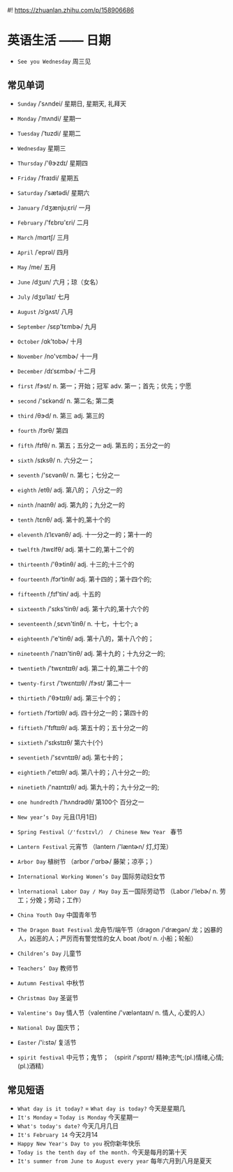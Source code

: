 #! https://zhuanlan.zhihu.com/p/158906686
# 英语生活 —— 日期

- `See you Wednesday` 周三见

## 常见单词

- `Sunday` /ˈsʌndei/ 星期日, 星期天, 礼拜天
- `Monday` /ˈmʌndi/ 星期一
- `Tuesday` /ˈtuzdi/  星期二
- `Wednesday`  星期三
- `Thursday` /'θɝzdɪ/ 星期四
- `Friday` /ˈfraɪdi/ 星期五
- `Saturday` /ˈsætədi/ 星期六

- `January` /ˈdʒænjuˌɛri/ 一月
- `February` /'fɛbrʊ'ɛri/  二月
- `March` /mɑrtʃ/ 三月
- `April` /ˈeprəl/ 四月
- `May` /me/ 五月 
- `June` /dʒun/ 六月；琼（女名）
- `July` /dʒʊˈlaɪ/ 七月
- `August` /ɔˈɡʌst/ 八月
- `September` /sɛp'tɛmbɚ/ 九月
- `October` /ɑk'tobɚ/  十月
- `November` /no'vɛmbɚ/ 十一月
- `December` /dɪˈsɛmbɚ/ 十二月

- `first` /fɝst/ n. 第一；开始；冠军 adv. 第一；首先；优先；宁愿 
- `second` /'sɛkənd/ n. 第二名; 第二类
- `third` /θɝd/ n. 第三 adj. 第三的
- `fourth` /fɔrθ/ 第四
- `fifth` /fɪfθ/ n. 第五；五分之一 adj. 第五的；五分之一的
- `sixth` /sɪksθ/ n. 六分之一；
- `seventh` /'sɛvənθ/ n. 第七；七分之一
- `eighth` /etθ/ adj. 第八的； 八分之一的
- `ninth` /naɪnθ/ adj. 第九的；九分之一的
- `tenth` /tɛnθ/ adj. 第十的,第十个的 
- `eleventh` /ɪˈlɛvənθ/ adj. 十一分之一的；第十一的
- `twelfth` /twɛlfθ/ adj. 第十二的,第十二个的
- `thirteenth` /'θɝtinθ/ adj. 十三的;十三个的
- `fourteenth` /fɔrˈtinθ/  adj. 第十四的；第十四个的; 
- `fifteenth` /ˌfɪf'tin/  adj. 十五的
- `sixteenth` /'sɪks'tinθ/ adj. 第十六的,第十六个的
- `seventeenth` /ˌsɛvn'tinθ/  n. 十七，十七个; a
- `eighteenth` /'e'tinθ/ adj. 第十八的，第十八个的；
- `nineteenth` /'naɪn'tinθ/ adj. 第十九的；十九分之一的;
- `twentieth`  /'twɛntɪɪθ/ adj. 第二十的,第二十个的
- `twenty-first` /'twɛntɪɪθ/ /fɝst/ 第二十一
- `thirtieth`  /'θɝtɪɪθ/  adj. 第三十个的；
- `fortieth` /ˈfɔrtiɪθ/ adj. 四十分之一的；第四十的  
- `fiftieth` /'fɪftɪɪθ/ adj. 第五十的；五十分之一的
- `sixtieth` /'sɪkstɪɪθ/ 第六十(个)
- `seventieth` /'sɛvntɪɪθ/ adj. 第七十的；
- `eightieth` /'etɪɪθ/ adj. 第八十的；八十分之一的;
- `ninetieth` /'naɪntɪɪθ/ adj. 第九十的；九十分之一的;
- `one hundredth`  /'hʌndrədθ/ 第100个 百分之一

- `New year’s Day` 元且(1月1日)
- `Spring Festival（/'fɛstɪvl/） / Chinese New Year ` 春节
- `Lantern Festival` 元宵节 （lantern /'læntɚn/ 灯,灯笼）
- `Arbor Day` 植树节 （arbor /'ɑrbɚ/ 藤架；凉亭；）
- `International Working Women’s Day` 国际劳动妇女节
- `lnternational Labor Day / May Day` 五一国际劳动节 （Labor /'lebɚ/ n. 劳工；分娩；劳动；工作）
- `China Youth Day` 中国青年节
- `The Dragon Boat Festival` 龙舟节/端午节（dragon /'dræɡən/  龙；凶暴的人，凶恶的人；严厉而有警觉性的女人
 boat /bot/ n. 小船；轮船）
- `Children’s Day` 儿童节
- `Teachers’ Day` 教师节
- `Autumn Festival` 中秋节
- `Christmas Day` 圣诞节
- `Valentine's Day` 情人节（valentine /'væləntaɪn/ n. 情人, 心爱的人）
- `National Day` 国庆节；
- `Easter` /'i:stə/ 复活节
- `spirit festival`  中元节；鬼节； （spirit /'spɪrɪt/ 精神;志气;(pl.)情绪,心情;(pl.)酒精）


## 常见短语

- `What day is it today?` = `What day is today?` 今天是星期几
- `It's Monday` = `Today is Monday` 今天星期一
- `What's today's date?` 今天几月几日
- `It's February 14` 今天2月14
- `Happy New Year's Day to you` 祝你新年快乐
- `Today is the tenth day of the month.` 今天是每月的第十天
- `It's summer from June to August every year` 每年六月到八月是夏天